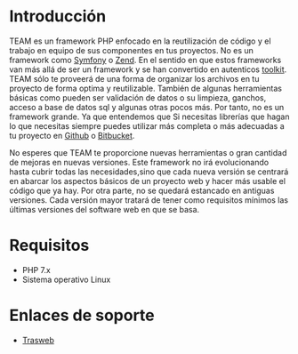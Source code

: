 # Introducción

TEAM es un framework PHP enfocado en la reutilización de código y el trabajo en equipo de sus componentes en tus proyectos. No es un framework como [Symfony](https://symfony.com/) o [Zend](framework.zend.com/). En el sentido en que estos frameworks van más allá de ser un framework y se han convertido en autenticos [toolkit](https://trasweb.net/blog/desarrollo-a-medida/el-mal-uso-de-framework). TEAM sólo te proveerá de una forma de organizar los archivos en tu proyecto de forma optima y reutilizable. También de algunas herramientas básicas como pueden ser validación de datos o su limpieza, ganchos, acceso a base de datos sql y algunas otras pocos más. Por tanto, no es un framework grande. Ya que entendemos que Si necesitas librerías que hagan lo que necesitas siempre puedes utilizar más completa o más adecuadas a tu proyecto en [Github](https://github.com) o [Bitbucket](https://bitbucket.org). 

No esperes que TEAM te proporcione nuevas herramientas o gran cantidad de mejoras en nuevas versiones. Este framework no irá evolucionando hasta cubrir todas las necesidades,sino que cada nueva versión se centrará en abarcar los aspectos básicos de un proyecto web y hacer más usable el código que ya hay. Por otra parte, no se quedará estancado en antiguas versiones. Cada versión mayor tratará de tener como requisitos mínimos las últimas versiones del software web en que se basa.

# Requisitos 

* PHP 7.x
* Sistema operativo Linux

# Enlaces de soporte

* [Trasweb](http://trasweb.net)


